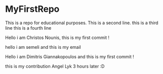 # MyFirstRepo

This is a repo for educational purposes.
This is a second line.
this is a third line
this is a fourth line


Hello i am Christos Nounis, this is my first commit !


hello i am semeli and this is my email

Hello i am Dimitris Giannakopoulos and this is my first commit !

this is my contribution Angel Lyk
3 hours later :D



